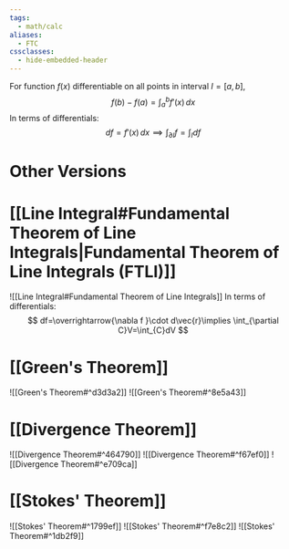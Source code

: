 ```yaml
---
tags:
  - math/calc
aliases:
  - FTC
cssclasses:
  - hide-embedded-header
---
```

For function $f(x)$ differentiable on all points in interval $I=[a,b]$,
$$
f(b)-f(a)=\int_{a}^{b} f'(x)\, dx 
$$
In terms of differentials:
$$
df=f'(x)\, dx\implies \int_{\partial I} f=\int_{I}df
$$
# Other Versions
# [[Line Integral#Fundamental Theorem of Line Integrals|Fundamental Theorem of Line Integrals (FTLI)]]
![[Line Integral#Fundamental Theorem of Line Integrals]]
In terms of differentials:
$$
df=\overrightarrow{\nabla f }\cdot d\vec{r}\implies \int_{\partial C}V=\int_{C}dV
$$
# [[Green's Theorem]]
![[Green's Theorem#^d3d3a2]]
![[Green's Theorem#^8e5a43]]
# [[Divergence Theorem]]
![[Divergence Theorem#^464790]]
![[Divergence Theorem#^f67ef0]]
![[Divergence Theorem#^e709ca]]
# [[Stokes' Theorem]]
![[Stokes' Theorem#^1799ef]]
![[Stokes' Theorem#^f7e8c2]]
![[Stokes' Theorem#^1db2f9]]
